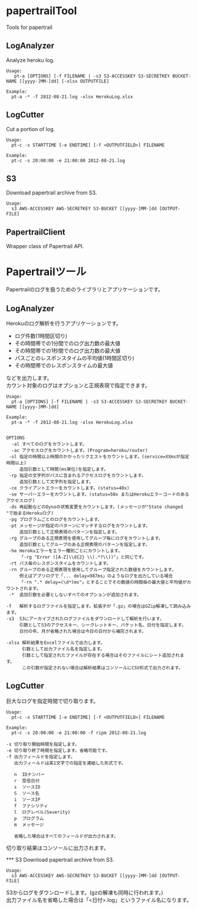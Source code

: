 papertrailTool
==============

Tools for papertrail

## LogAnalyzer
Analyze heroku log.

    Usage:
       pt-a [OPTIONS] [-f FILENAME | -s3 S3-ACCESSKEY S3-SECRETKEY BUCKET-NAME [[yyyy-]MM-]dd] [-xlsx OUTPUTFILE]

    Example:
      pt-a -* -f 2012-08-21.log -xlsx HerokuLog.xlsx
  
## LogCutter
Cut a portion of log.

    Usage:
      pt-c -s STARTTIME [-e ENDTIME] [-f <OUTPUTFIELD>] FILENAME

    Example:
      pt-c -s 20:00:00 -e 21:00:00 2012-08-21.log
  

## S3
Download papertrail archive from S3.

    Usage:
      s3 AWS-ACCESSKEY AWS-SECRETKEY S3-BUCKET [[yyyy-]MM-]dd [OUTPUT-FILE]

## PapertrailClient
Wrapper class of Papertrail API.

Papertrailツール
================
Papertrailのログを扱うためのライブラリとアプリケーションです。

## LogAnalyzer
Herokuのログ解析を行うアプリケーションです。

- ログ件数(1時間区切り)
- その時間帯での1分間でのログ出力数の最大値
- その時間帯での1秒間でのログ出力数の最大値
- パスごとのレスポンスタイムの平均値(1時間区切り)
- その時間帯でのレスポンスタイムの最大値

などを出力します。  
カウント対象のログはオプションと正規表現で指定できます。

    Usage:
      pt-a [OPTIONS] [-f FILENAME | -s3 S3-ACCESSKEY S3-SECRETKEY BUCKET-NAME [[yyyy-]MM-]dd]

    Example:
      pt-a -* -f 2012-08-21.log -xlsx HerokuLog.xlsx


    OPTIONS
      -al すべてのログをカウントします。
      -ac アクセスログをカウントします。(Program=heroku/router)
     -sl 指定の時間以上時間のかかったリクエストをカウントします。(service=XXmsが指定時間以上)
         追加引数として時間(ms単位)を指定します。
     -rp 指定の文字列がパスに含まれるアクセスログをカウントします。
         追加引数として文字列を指定します。
     -ce クライアントエラーをカウントします。(status=40x)
     -se サーバーエラーをカウントします。(status=50x またはHerokuエラーコードのあるアクセスログ)
     -ds 再起動などのDynoの状態変更をカウントします。(メッセージが"State changed "で始まるHerokuログ)
     -pg プログラムごとのログをカウントします。
     -pt メッセージが指定のパターンにマッチするログをカウントします。
         追加引数として正規表現のパターンを指定します。
     -rg グループのある正規表現を使用してグループ毎にログをカウントします。
         追加引数としてグループのある正規表現のパターンを指定します。
     -he Herokuエラーをエラー種別ごとにカウントします。
         「-rg "Error ([A-Z]\\d{2} \\(.*?\\))"」と同じです。
     -rt パス毎のレスポンスタイムをカウントします。
     -rn グループのある正規表現を使用してグループ指定された数値をカウントします。
         例えばアプリログで「... delay=987ms」のようなログを出力している場合
         「-rn ".* delay=(\d*)ms"」とすることでその数値の時間毎の最大値と平均値がカウントされます。
     -*  追加引数を必要としないすべてのオプションが追加されます。
    
    -f   解析するログファイルを指定します。拡張子が「.gz」の場合はGZip解凍して読み込みます。
    -s3  S3にアーカイブされたログファイルをダウンロードして解析を行います。
         引数としてS3のアクセスキー、シークレットキー、バケット名、日付を指定します。
         日付の年、月が省略された場合は今日の日付から補完されます。
    
    -xlsx 解析結果をExcelファイルで出力します。
          引数として出力ファイル名を指定します。
          引数として指定されたファイルが存在する場合はそのファイルにシート追加されます。
          この引数が指定されない場合は解析結果はコンソールにCSV形式で出力されます。     

## LogCutter
巨大なログを指定時間で切り取ります。

    Usage:
      pt-c -s STARTTIME [-e ENDTIME] [-f <OUTPUTFIELD>] FILENAME

    Example:
      pt-c -s 20:00:00 -e 21:00:00 -f ripm 2012-08-21.log

    -s 切り取り開始時間を指定します。
    -e 切り取り終了時間を指定します。省略可能です。
    -f 出力フィールドを指定します。
       出力フィールドは英1文字での指定を連結した形式です。

       n  IDナンバー
       r  受信日付
       s  ソースID
       S  ソース名
       i  ソースIP
       f  ファシリティ
       l  ログレベル(Severity)
       p  プログラム
       m  メッセージ
       
       省略した場合はすべてのフィールドが出力されます。

切り取り結果はコンソールに出力されます。


*** S3
Download papertrail archive from S3.

    Usage:
      s3 AWS-ACCESSKEY AWS-SECRETKEY S3-BUCKET [[yyyy-]MM-]dd [OUTPUT-FILE]

S3からログをダウンロードします。(gzの解凍も同時に行われます。)  
出力ファイル名を省略した場合は「<日付>.log」というファイル名になります。
